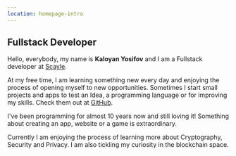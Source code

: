 ```yaml
---
location: homepage-intro
---
```


## Fullstack Developer

Hello, everybody, my name is **Kaloyan Yosifov** and I am a Fullstack developer
at <a href="https://scayle.com" target="_blank">Scayle</a>.

At my free time, I am learning something new every day and enjoying the process of opening myself to new opportunities. Sometimes I start small projects and apps to test an Idea, a programming language or for improving my skills. Check them out at <a href="https://github.com/KaloyanYosifov" target="_blank">GitHub</a>.

I've been programming for almost 10 years now and still loving it! Something about creating an app, website or a game is extraordinary.

Currently I am enjoying the process of learning more about Cryptography, Security and Privacy. I am also tickling my curiosity in the blockchain space.
